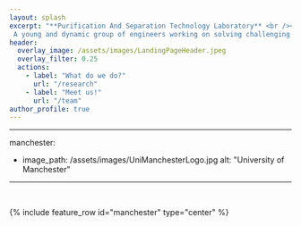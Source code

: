 ```yaml
---
layout: splash
excerpt: "**Purification And Separation Technology Laboratory** <br /><br /><br />
 A young and dynamic group of engineers working on solving challenging purification and separation problems of the 21<sup>st</sup> century and beyond!"
header:
  overlay_image: /assets/images/LandingPageHeader.jpeg
  overlay_filter: 0.25
  actions:
    - label: "What do we do?"
      url: "/research"
    - label: "Meet us!"
      url: "/team"
author_profile: true
---
```


---
manchester:
  - image_path: /assets/images/UniManchesterLogo.jpg
    alt: "University of Manchester"
---

<br />

{% include feature_row id="manchester" type="center" %}

